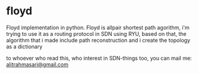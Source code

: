 # floyd
Floyd implementation in python. Floyd is allpair shortest path agorithm, i'm trying to use it as a routing protocol in SDN using RYU, based on that, the algorithm that i made include path reconstruction and i create the topology as a dictionary




to whoever who read this, who interest in SDN-things too, you can mail me:
alitrahmasari@gmail.com
